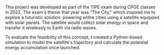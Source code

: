 This project was developed as part of the TIPE exam during CPGE classes in 2022. The exam's theme that year was "The City," which inspired me to explore a futuristic solution: powering entire cities using a satellite equipped with solar panels. The satellite would collect solar energy in space and transfer it wirelessly to Earth via radio waves.

To evaluate the feasibility of this concept, I created a Python-based simulation to model the satellite's trajectory and calculate the potential energy accumulation once launched.
